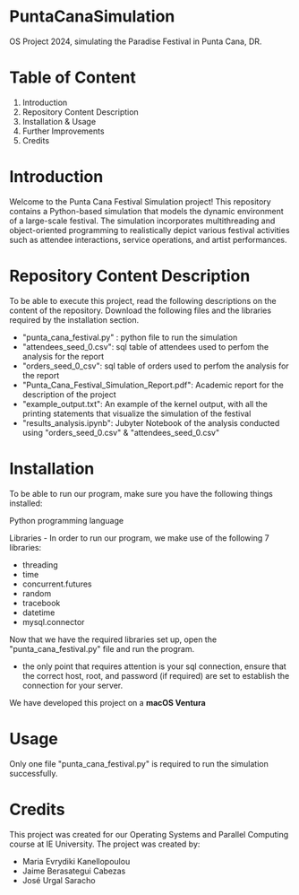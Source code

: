 # PuntaCanaSimulation
OS Project 2024, simulating the Paradise Festival in Punta Cana, DR.

# Table of Content 

1. Introduction 
2. Repository Content Description
3. Installation & Usage 
4. Further Improvements 
5. Credits 

# Introduction

Welcome to the Punta Cana Festival Simulation project! This repository contains a Python-based simulation that models the dynamic environment of a large-scale festival. The simulation incorporates multithreading and object-oriented programming to realistically depict various festival activities such as attendee interactions, service operations, and artist performances.

# Repository Content Description

To be able to execute this project, read the following descriptions on the content of the repository. Download the following files and the libraries required by the installation section.
- "punta_cana_festival.py" : python file to run the simulation
- "attendees_seed_0.csv": sql table of attendees used to perfom the analysis for the report
- "orders_seed_0_csv": sql table of orders used to perfom the analysis for the report
- "Punta_Cana_Festival_Simulation_Report.pdf": Academic report for the description of the project
- "example_output.txt": An example of the kernel output, with all the printing statements that visualize the simulation of the festival
- "results_analysis.ipynb": Jubyter Notebook of the analysis conducted using "orders_seed_0.csv" & "attendees_seed_0.csv" 

# Installation 

To be able to run our program, make sure you have the following things installed:

Python programming language 

Libraries - In order to run our program, we make use of the following 7 libraries: 

- threading
- time
- concurrent.futures
- random
- tracebook
- datetime
- mysql.connector

Now that we have the required libraries set up, open the "punta_cana_festival.py" file and run the program.
- the only point that requires attention is your sql connection, ensure that the correct host, root, and password (if required) are set to establish the connection for your server.

We have developed this project on a **macOS Ventura**

# Usage

Only one file "punta_cana_festival.py" is required to run the simulation successfully.

# Credits 

This project was created for our Operating Systems and Parallel Computing course at IE University. The project was created by: 

- Maria Evrydiki Kanellopoulou
- Jaime Berasategui Cabezas
- José Urgal Saracho


